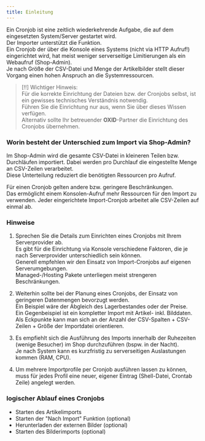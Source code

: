 ```yaml
---
title: Einleitung
---
```


Ein Cronjob ist eine zeitlich wiederkehrende Aufgabe, die auf dem eingesetzten System/Server gestartet wird.  
Der Importer unterstützt die Funktion.  
Ein Cronjob der über die Konsole eines Systems (nicht via HTTP Aufruf!) eingerichtet wird, hat meist weniger serverseitige Limitierungen als ein Webaufruf (Shop-Admin).  
Je nach Größe der CSV-Datei und Menge der Artikelbilder stellt dieser Vorgang einen hohen Anspruch an die Systemressourcen.

> [!!] Wichtiger Hinweis:  
> Für die korrekte Einrichtung der Dateien bzw. der Cronjobs selbst, ist ein gewisses technisches Verständnis notwendig.  
> Führen Sie die Einrichtung nur aus, wenn Sie über dieses Wissen verfügen.  
> Alternativ sollte Ihr betreuender **OXID**-Partner die Einrichtung des Cronjobs übernehmen.  

### Worin besteht der Unterschied zum Import via Shop-Admin?  
Im Shop-Admin wird die gesamte CSV-Datei in kleineren Teilen bzw. Durchläufen importiert.
Dabei werden pro Durchlauf die eingestellte Menge an CSV-Zeilen verarbeitet.  
Diese Unterteilung reduziert die benötigten Ressourcen pro Aufruf. 
 
Für einen Cronjob gelten andere bzw. geringere Beschränkungen.  
Das ermöglicht einem Konsolen-Aufruf mehr Ressourcen für den Import zu verwenden.
Jeder eingerichtete Import-Cronjob arbeitet alle CSV-Zeilen auf einmal ab.  

### Hinweise
1. Sprechen Sie die Details zum Einrichten eines Cronjobs mit Ihrem Serverprovider ab.  
Es gibt für die Einrichtung via Konsole verschiedene Faktoren, die je nach Serverprovider unterschiedlich sein können.  
Generell empfehlen wir den Einsatz von Import-Cronjobs auf eigenen Serverumgebungen.  
Managed-/Hosting Pakete unterliegen meist strengeren Beschränkungen. 
 
2. Weiterhin sollte bei der Planung eines Cronjobs, der Einsatz von geringeren Datenmengen bevorzugt werden.  
Ein Beispiel wäre der Abgleich des Lagerbestandes oder der Preise.  
Ein Gegenbeispiel ist ein kompletter Import mit Artikel- inkl. Bilddaten.  
Als Eckpunkte kann man sich an der Anzahl der CSV-Spalten + CSV-Zeilen + Größe der Importdatei orientieren.  

3. Es empfiehlt sich die Ausführung des Imports innerhalb der Ruhezeiten (wenige Besucher) im Shop durchzuführen (bspw. in der Nacht).  
Je nach System kann es kurzfristig zu serverseitigen Auslastungen kommen (RAM, CPU).  

4. Um mehrere Importprofile per Cronjob ausführen lassen zu können, muss für jedes Profil eine neuer, eigener Eintrag (Shell-Datei, Crontab Zeile) angelegt werden.  

### logischer Ablauf eines Cronjobs
- Starten des Artikelimports
- Starten der "Nach Import" Funktion (optional)
- Herunterladen der externen Bilder (optional)
- Starten des Bilderimports (optional) 

